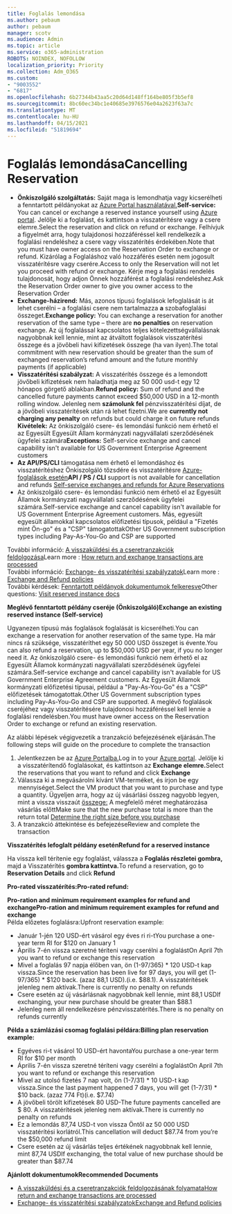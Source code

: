 ```yaml
---
title: Foglalás lemondása
ms.author: pebaum
author: pebaum
manager: scotv
ms.audience: Admin
ms.topic: article
ms.service: o365-administration
ROBOTS: NOINDEX, NOFOLLOW
localization_priority: Priority
ms.collection: Adm_O365
ms.custom:
- "9003552"
- "6817"
ms.openlocfilehash: 6b27344b43aa5c20d64d148ff164be805f3b5ef8
ms.sourcegitcommit: 8bc60ec34bc1e40685e3976576e04a2623f63a7c
ms.translationtype: MT
ms.contentlocale: hu-HU
ms.lasthandoff: 04/15/2021
ms.locfileid: "51819694"
---
```

# <a name="cancelling-reservation"></a><span data-ttu-id="31bdc-102">Foglalás lemondása</span><span class="sxs-lookup"><span data-stu-id="31bdc-102">Cancelling Reservation</span></span>

- <span data-ttu-id="31bdc-103">**Önkiszolgáló szolgáltatás:** Saját maga is lemondhatja vagy kicserélheti a fenntartott példányokat az [Azure Portal használatával.](https://portal.azure.com/#blade/Microsoft_Azure_Reservations/ReservationsBrowseBlade)</span><span class="sxs-lookup"><span data-stu-id="31bdc-103">**Self-service:** You can cancel or exchange a reserved instance yourself using [Azure portal](https://portal.azure.com/#blade/Microsoft_Azure_Reservations/ReservationsBrowseBlade).</span></span> <span data-ttu-id="31bdc-104">Jelölje ki a foglalást, és kattintson a visszatérítésre vagy a csere elemre.</span><span class="sxs-lookup"><span data-stu-id="31bdc-104">Select the reservation and click on refund or exchange.</span></span> <span data-ttu-id="31bdc-105">Felhívjuk a figyelmét arra, hogy tulajdonosi hozzáféréssel kell rendelkezik a foglalási rendeléshez a csere vagy visszatérítés érdekében.</span><span class="sxs-lookup"><span data-stu-id="31bdc-105">Note that you must have owner access on the Reservation Order to exchange or refund.</span></span> <span data-ttu-id="31bdc-106">Kizárólag a Foglaláshoz való hozzáférés esetén nem jogosult visszatérítésre vagy cserére.</span><span class="sxs-lookup"><span data-stu-id="31bdc-106">Access to only the Reservation will not let you proceed with refund or exchange.</span></span> <span data-ttu-id="31bdc-107">Kérje meg a foglalási rendelés tulajdonosát, hogy adjon Önnek hozzáférést a foglalási rendeléshez.</span><span class="sxs-lookup"><span data-stu-id="31bdc-107">Ask the Reservation Order owner to give you owner access to the Reservation Order</span></span>
- <span data-ttu-id="31bdc-108">**Exchange-házirend:** Más, azonos típusú foglalások lefoglalását is át lehet cserélni – a foglalási csere nem tartalmazza **a** szobafoglalási összeget.</span><span class="sxs-lookup"><span data-stu-id="31bdc-108">**Exchange policy:** You can exchange a reservation for another reservation of the same type – there are **no penalties** on reservation exchange.</span></span> <span data-ttu-id="31bdc-109">Az új foglalással kapcsolatos teljes kötelezettségvállalásnak nagyobbnak kell lennie, mint az átváltott foglalások visszatérítési összege és a jövőbeli havi kifizetések összege (ha van ilyen).</span><span class="sxs-lookup"><span data-stu-id="31bdc-109">The total commitment with new reservation should be greater than the sum of exchanged reservation’s refund amount and the future monthly payments (if applicable)</span></span>
- <span data-ttu-id="31bdc-110">**Visszatérítési szabályzat:** A visszatérítés összege és a lemondott jövőbeli kifizetések nem haladhatja meg az 50 000 usd-t egy 12 hónapos görgető ablakban.</span><span class="sxs-lookup"><span data-stu-id="31bdc-110">**Refund policy:** Sum of refund and the cancelled future payments cannot exceed $50,000 USD in a 12-month rolling window.</span></span> <span data-ttu-id="31bdc-111">Jelenleg nem **számolunk fel** pénzvisszatérítési díjat, de a jövőbeli visszatérítések után rá lehet fizetni.</span><span class="sxs-lookup"><span data-stu-id="31bdc-111">We are **currently not charging any penalty** on refunds but could charge it on future refunds</span></span>  
    <span data-ttu-id="31bdc-112">**Kivételek:** Az önkiszolgáló csere- és lemondási funkció nem érhető el az Egyesült Egyesült Állam kormányzati nagyvállalati szerződésének ügyfelei számára</span><span class="sxs-lookup"><span data-stu-id="31bdc-112">**Exceptions:** Self-service exchange and cancel capability isn't available for US Government Enterprise Agreement customers</span></span>
- <span data-ttu-id="31bdc-113">**Az API/PS/CLI** támogatása nem érhető el lemondáshoz és visszatérítéshez Önkiszolgáló tőzsdére és visszatérítésre [Azure-foglalások esetén](https://docs.microsoft.com/azure/cost-management-billing/reservations/exchange-and-refund-azure-reservations?WT.mc_id=Portal-Microsoft_Azure_Support)</span><span class="sxs-lookup"><span data-stu-id="31bdc-113">**API / PS / CLI** support is not available for cancellation and refunds [Self-service exchanges and refunds for Azure Reservations](https://docs.microsoft.com/azure/cost-management-billing/reservations/exchange-and-refund-azure-reservations?WT.mc_id=Portal-Microsoft_Azure_Support)</span></span>
- <span data-ttu-id="31bdc-114">Az önkiszolgáló csere- és lemondási funkció nem érhető el az Egyesült Államok kormányzati nagyvállalati szerződésének ügyfelei számára.</span><span class="sxs-lookup"><span data-stu-id="31bdc-114">Self-service exchange and cancel capability isn't available for US Government Enterprise Agreement customers.</span></span> <span data-ttu-id="31bdc-115">Más, egyesült egyesült államokkal kapcsolatos előfizetési típusok, például a "Fizetés mint Ön-go" és a "CSP" támogatottak</span><span class="sxs-lookup"><span data-stu-id="31bdc-115">Other US Government subscription types including Pay-As-You-Go and CSP are supported</span></span>

<span data-ttu-id="31bdc-116">További információ: [A visszaküldési és a cseretranzakciók feldolgozása](https://docs.microsoft.com/azure/billing/billing-azure-reservations-self-service-exchange-and-refund?WT.mc_id=Portal-Microsoft_Azure_Support#how-return-and-exchange-transactions-are-processed)</span><span class="sxs-lookup"><span data-stu-id="31bdc-116">Learn more : [How return and exchange transactions are processed](https://docs.microsoft.com/azure/billing/billing-azure-reservations-self-service-exchange-and-refund?WT.mc_id=Portal-Microsoft_Azure_Support#how-return-and-exchange-transactions-are-processed)</span></span>  
<span data-ttu-id="31bdc-117">További információ: [Exchange- és visszatérítési szabályzatok](https://docs.microsoft.com/azure/billing/billing-azure-reservations-self-service-exchange-and-refund?WT.mc_id=Portal-Microsoft_Azure_Support#exchange-policies)</span><span class="sxs-lookup"><span data-stu-id="31bdc-117">Learn more : [Exchange and Refund policies](https://docs.microsoft.com/azure/billing/billing-azure-reservations-self-service-exchange-and-refund?WT.mc_id=Portal-Microsoft_Azure_Support#exchange-policies)</span></span>  
<span data-ttu-id="31bdc-118">További kérdések: [Fenntartott példányok dokumentumok felkeresve](https://docs.microsoft.com/azure/billing/billing-save-compute-costs-reservations?WT.mc_id=Portal-Microsoft_Azure_Support)</span><span class="sxs-lookup"><span data-stu-id="31bdc-118">Other questions: [Visit reserved instance docs](https://docs.microsoft.com/azure/billing/billing-save-compute-costs-reservations?WT.mc_id=Portal-Microsoft_Azure_Support)</span></span>

<span data-ttu-id="31bdc-119">**Meglévő fenntartott példány cseréje (Önkiszolgáló)**</span><span class="sxs-lookup"><span data-stu-id="31bdc-119">**Exchange an existing reserved instance (Self-service)**</span></span>

<span data-ttu-id="31bdc-120">Ugyanezen típusú más foglalások foglalását is kicserélheti.</span><span class="sxs-lookup"><span data-stu-id="31bdc-120">You can exchange a reservation for another reservation of the same type.</span></span> <span data-ttu-id="31bdc-121">Ha már nincs rá szüksége, visszatéríthet egy 50 000 USD összeget is évente.</span><span class="sxs-lookup"><span data-stu-id="31bdc-121">You can also refund a reservation, up to $50,000 USD per year, if you no longer need it.</span></span> <span data-ttu-id="31bdc-122">Az önkiszolgáló csere- és lemondási funkció nem érhető el az Egyesült Államok kormányzati nagyvállalati szerződésének ügyfelei számára.</span><span class="sxs-lookup"><span data-stu-id="31bdc-122">Self-service exchange and cancel capability isn't available for US Government Enterprise Agreement customers.</span></span> <span data-ttu-id="31bdc-123">Az Egyesült Államok kormányzati előfizetési típusai, például a "Pay-As-You-Go" és a "CSP" előfizetések támogatottak.</span><span class="sxs-lookup"><span data-stu-id="31bdc-123">Other US Government subscription types including Pay-As-You-Go and CSP are supported.</span></span> <span data-ttu-id="31bdc-124">A meglévő foglalások cseréjéhez vagy visszatérítésére tulajdonosi hozzáféréssel kell lennie a foglalási rendelésben.</span><span class="sxs-lookup"><span data-stu-id="31bdc-124">You must have owner access on the Reservation Order to exchange or refund an existing reservation.</span></span>

<span data-ttu-id="31bdc-125">Az alábbi lépések végigvezetik a tranzakció befejezésének eljárásán.</span><span class="sxs-lookup"><span data-stu-id="31bdc-125">The following steps will guide on the procedure to complete the transaction</span></span>

1. <span data-ttu-id="31bdc-126">Jelentkezzen be az [Azure Portalba.](https://portal.azure.com/#blade/Microsoft_Azure_Reservations/ReservationsBrowseBlade)</span><span class="sxs-lookup"><span data-stu-id="31bdc-126">Log in to your [Azure portal](https://portal.azure.com/#blade/Microsoft_Azure_Reservations/ReservationsBrowseBlade).</span></span> <span data-ttu-id="31bdc-127">Jelölje ki a visszatérítendő foglalásokat, és kattintson az **Exchange elemre.**</span><span class="sxs-lookup"><span data-stu-id="31bdc-127">Select the reservations that you want to refund and click **Exchange**</span></span>
2. <span data-ttu-id="31bdc-128">Válassza ki a megvásárolni kívánt VM-terméket, és írjon be egy mennyiséget.</span><span class="sxs-lookup"><span data-stu-id="31bdc-128">Select the VM product that you want to purchase and type a quantity.</span></span> <span data-ttu-id="31bdc-129">Ügyeljen arra, hogy az új vásárlási összeg nagyobb legyen, mint a vissza visszaút [összege:](https://docs.microsoft.com/azure/virtual-machines/windows/prepay-reserved-vm-instances?WT.mc_id=Portal-Microsoft_Azure_Support#determine-the-right-vm-size-before-you-buy) A megfelelő méret meghatározása vásárlás előtt</span><span class="sxs-lookup"><span data-stu-id="31bdc-129">Make sure that the new purchase total is more than the return total [Determine the right size before you purchase](https://docs.microsoft.com/azure/virtual-machines/windows/prepay-reserved-vm-instances?WT.mc_id=Portal-Microsoft_Azure_Support#determine-the-right-vm-size-before-you-buy)</span></span>
3. <span data-ttu-id="31bdc-130">A tranzakció áttekintése és befejezése</span><span class="sxs-lookup"><span data-stu-id="31bdc-130">Review and complete the transaction</span></span>

<span data-ttu-id="31bdc-131">**Visszatérítés lefoglalt példány esetén**</span><span class="sxs-lookup"><span data-stu-id="31bdc-131">**Refund for a reserved instance**</span></span>

<span data-ttu-id="31bdc-132">Ha vissza kell térítenie egy foglalást, válassza a **Foglalás részletei gombra,** majd a Visszatérítés **gombra kattintva.**</span><span class="sxs-lookup"><span data-stu-id="31bdc-132">To refund a reservation, go to **Reservation Details** and click **Refund**</span></span>

<span data-ttu-id="31bdc-133">**Pro-rated visszatérítés:**</span><span class="sxs-lookup"><span data-stu-id="31bdc-133">**Pro-rated refund:**</span></span>

<span data-ttu-id="31bdc-134">**Pro-ration and minimum requirement examples for refund and exchange**</span><span class="sxs-lookup"><span data-stu-id="31bdc-134">**Pro-ration and minimum requirement examples for refund and exchange**</span></span>  
<span data-ttu-id="31bdc-135">Példa előzetes foglalásra:</span><span class="sxs-lookup"><span data-stu-id="31bdc-135">Upfront reservation example:</span></span>

- <span data-ttu-id="31bdc-136">Január 1-jén 120 USD-ért vásárol egy éves ri ri-t</span><span class="sxs-lookup"><span data-stu-id="31bdc-136">You purchase a one-year term RI for $120 on January 1</span></span>
- <span data-ttu-id="31bdc-137">Április 7-én vissza szeretné téríteni vagy cserélni a foglalást</span><span class="sxs-lookup"><span data-stu-id="31bdc-137">On April 7th you want to refund or exchange this reservation</span></span>
- <span data-ttu-id="31bdc-138">Mivel a foglalás 97 napja élőben van, ön (1-97/365) \* 120 USD-t kap vissza.</span><span class="sxs-lookup"><span data-stu-id="31bdc-138">Since the reservation has been live for 97 days, you will get (1-97/365) \* $120 back.</span></span> <span data-ttu-id="31bdc-139">(azaz 88,1 USD).</span><span class="sxs-lookup"><span data-stu-id="31bdc-139">(i.e. $88.1).</span></span> <span data-ttu-id="31bdc-140">A visszatérítések jelenleg nem aktívak.</span><span class="sxs-lookup"><span data-stu-id="31bdc-140">There is currently no penalty on refunds</span></span>
- <span data-ttu-id="31bdc-141">Csere esetén az új vásárlásnak nagyobbnak kell lennie, mint 88,1 USD</span><span class="sxs-lookup"><span data-stu-id="31bdc-141">If exchanging, your new purchase should be greater than $88.1</span></span>
- <span data-ttu-id="31bdc-142">Jelenleg nem áll rendelkezésre pénzvisszatérítés.</span><span class="sxs-lookup"><span data-stu-id="31bdc-142">There is no penalty on refunds currently</span></span>

<span data-ttu-id="31bdc-143">**Példa a számlázási csomag foglalási példára:**</span><span class="sxs-lookup"><span data-stu-id="31bdc-143">**Billing plan reservation example:**</span></span>

- <span data-ttu-id="31bdc-144">Egyéves ri-t vásárol 10 USD-ért havonta</span><span class="sxs-lookup"><span data-stu-id="31bdc-144">You purchase a one-year term RI for $10 per month</span></span>
- <span data-ttu-id="31bdc-145">Április 7-én vissza szeretné téríteni vagy cserélni a foglalást</span><span class="sxs-lookup"><span data-stu-id="31bdc-145">On April 7th you want to refund or exchange this reservation</span></span>
- <span data-ttu-id="31bdc-146">Mivel az utolsó fizetés 7 nap volt, ön (1-7/31) \* 10 USD-t kap vissza.</span><span class="sxs-lookup"><span data-stu-id="31bdc-146">Since the last payment happened 7 days, you will get (1-7/31) \* $10 back.</span></span> <span data-ttu-id="31bdc-147">(azaz 774 Ft)</span><span class="sxs-lookup"><span data-stu-id="31bdc-147">(i.e. $7.74)</span></span>
- <span data-ttu-id="31bdc-148">A jövőbeli törölt kifizetések 80 USD-</span><span class="sxs-lookup"><span data-stu-id="31bdc-148">The future payments cancelled are $ 80.</span></span> <span data-ttu-id="31bdc-149">A visszatérítések jelenleg nem aktívak.</span><span class="sxs-lookup"><span data-stu-id="31bdc-149">There is currently no penalty on refunds</span></span>
- <span data-ttu-id="31bdc-150">Ez a lemondás 87,74 USD-t von vissza Öntől az 50 000 USD visszatérítési korlátról.</span><span class="sxs-lookup"><span data-stu-id="31bdc-150">This cancellation will deduct $87.74 from you’re the $50,000 refund limit</span></span>
- <span data-ttu-id="31bdc-151">Csere esetén az új vásárlás teljes értékének nagyobbnak kell lennie, mint 87,74 USD</span><span class="sxs-lookup"><span data-stu-id="31bdc-151">If exchanging, the total value of new purchase should be greater than $87.74</span></span>

<span data-ttu-id="31bdc-152">**Ajánlott dokumentumok**</span><span class="sxs-lookup"><span data-stu-id="31bdc-152">**Recommended Documents**</span></span>

- [<span data-ttu-id="31bdc-153">A visszaküldési és a cseretranzakciók feldolgozásának folyamata</span><span class="sxs-lookup"><span data-stu-id="31bdc-153">How return and exchange transactions are processed</span></span>](https://docs.microsoft.com/azure/billing/billing-azure-reservations-self-service-exchange-and-refund?WT.mc_id=Portal-Microsoft_Azure_Support#how-return-and-exchange-transactions-are-processed)
- [<span data-ttu-id="31bdc-154">Exchange- és visszatérítési szabályzatok</span><span class="sxs-lookup"><span data-stu-id="31bdc-154">Exchange and Refund policies</span></span>](https://docs.microsoft.com/azure/billing/billing-azure-reservations-self-service-exchange-and-refund?WT.mc_id=Portal-Microsoft_Azure_Support#exchange-policies)